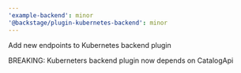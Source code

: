 ```yaml
---
'example-backend': minor
'@backstage/plugin-kubernetes-backend': minor
---
```


Add new endpoints to Kubernetes backend plugin

BREAKING: Kuberneters backend plugin now depends on CatalogApi
